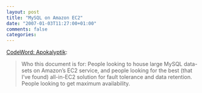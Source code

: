 ```yaml
---
layout: post
title: "MySQL on Amazon EC2"
date: "2007-01-03T11:27:00+01:00"
comments: false
categories: 
---
```


<p><a href="http://blog.apokalyptik.com/?p=128">CodeWord: Apokalyptik</a>:</p>

<blockquote>
<p>Who this document is for: People looking to house large MySQL data-sets on Amazon&#8217;s EC2 service, and people looking for the best (that I&#8217;ve found) all-in-EC2 solution for fault tolerance and data retention. People looking to get maximum availability.</p>
</blockquote>


